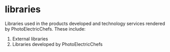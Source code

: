 libraries
=========

Libraries used in the products developed and technology services rendered by PhotoElectricChefs.
These include:

1. External libraries
2. Libraries developed by PhotoElectricChefs
